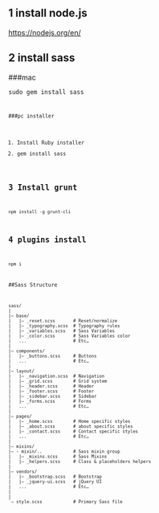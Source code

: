 ## 1 install node.js

https://nodejs.org/en/

## 2 install sass

###mac

<code>sudo gem install sass<code>

###pc installer

1. Install Ruby installer
2. gem install sass

## 3 Install grunt

<code>npm install -g grunt-cli</code>

## 4 plugins install

<code>npm i</code>




##Sass Structure

```
sass/
|
|– base/
|   |– _reset.scss       # Reset/normalize
|   |– _typography.scss  # Typography rules
|   |– _variables.scss   # Sass Variables
|   |– _color.scss       # Sass Variables color
|   ...                  # Etc…
|
|– components/
|   |– _buttons.scss     # Buttons
|   ...                  # Etc…
|
|– layout/
|   |– _navigation.scss  # Navigation
|   |– _grid.scss        # Grid system
|   |– _header.scss      # Header
|   |– _footer.scss      # Footer
|   |– _sidebar.scss     # Sidebar
|   |– _forms.scss       # Forms
|   ...                  # Etc…
|
|– pages/
|   |– _home.scss        # Home specific styles
|   |– _about.scss       # about specific styles
|   |– _contact.scss     # Contact specific styles
|   ...                  # Etc…
|
|– mixins/
|– - mixin/..            # Sass mixin group
|   |– _mixins.scss      # Sass Mixins
|   |– _helpers.scss     # Class & placeholders helpers
|
|– vendors/
|   |– _bootstrap.scss   # Bootstrap
|   |– _jquery-ui.scss   # jQuery UI
|   ...                  # Etc…
|
|
`– style.scss            # Primary Sass file
```
